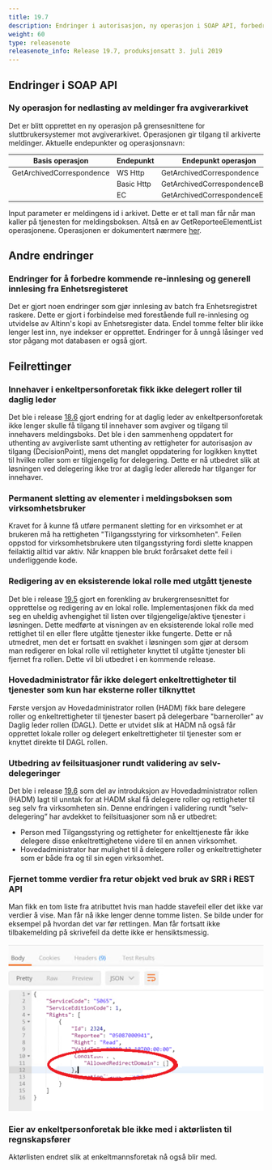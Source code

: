 ```yaml
---
title: 19.7
description: Endringer i autorisasjon, ny operasjon i SOAP API, forbedringer i innlesing av data fra Enhetsregisteret, feilrettinger.
weight: 60
type: releasenote
releasenote_info: Release 19.7, produksjonsatt 3. juli 2019
---
```


## Endringer i SOAP API

### Ny operasjon for nedlasting av meldinger fra avgiverarkivet

Det er blitt opprettet en ny operasjon på grensesnittene for sluttbrukersystemer mot avgiverarkivet. Operasjonen gir tilgang til arkiverte meldinger.
Aktuelle endepunkter og operasjonsnavn:

| Basis operasjon           | Endepunkt  | Endepunkt operasjon            | Endepunkt URL                                                          |
| ------------------------- | ---------- | ------------------------------ | ---------------------------------------------------------------------- |
| GetArchivedCorrespondence | WS Http    | GetArchivedCorrespondence      | https://www.altinn.no/ArchiveExternal/ReporteeArchiveExternal.svc      |
|                           | Basic Http | GetArchivedCorrespondenceBasic | https://www.altinn.no/ArchiveExternal/ReporteeArchiveExternalBasic.svc |
|                           | EC         | GetArchivedCorrespondenceEC    | https://www.altinn.no/ArchiveExternal/ReporteeArchiveExternalEC.svc    |

Input parameter er meldingens id i arkivet. Dette er et tall man får når man kaller på tjenesten for meldingsboksen.
Altså en av GetReporteeElementList operasjonene. Operasjonen er dokumentert nærmere [her](/docs/api/soap/grensesnitt).

## Andre endringer

### Endringer for å forbedre kommende re-innlesing og generell innlesing fra Enhetsregisteret

Det er gjort noen endringer som gjør innlesing av batch fra Enhetsregistret raskere.
Dette er gjort i forbindelse med forestående full re-innlesing og utvidelse av Altinn's kopi av Enhetsregister data.
Endel tomme felter blir ikke lenger lest inn, nye indekser er opprettet. Endringer for å unngå låsinger ved stor pågang mot databasen er også gjort.

## Feilrettinger

### Innehaver i enkeltpersonforetak fikk ikke delegert roller til daglig leder

Det ble i release [18.6](../../2018/18-6) gjort endring for at daglig leder av enkeltpersonforetak ikke lenger
skulle få tilgang til innehaver som avgiver og tilgang til innehavers meldingsboks.
Det ble i den sammenheng oppdatert for uthenting av avgiverliste samt uthenting av rettigheter for autorisasjon av tilgang (DecisionPoint),
mens det manglet oppdatering for logikken knyttet til hvilke roller som er tilgjengelig for delegering.
Dette er nå utbedret slik at løsningen ved delegering ikke tror at daglig leder allerede har tilganger for innehaver.

### Permanent sletting av elementer i meldingsboksen som virksomhetsbruker

Kravet for å kunne få utføre permanent sletting for en virksomhet er at brukeren må ha rettigheten "Tilgangsstyring for virksomheten".
Feilen oppstod for virksomhetsbrukere uten tilgangsstyring fordi slette knappen feilaktig alltid var aktiv.
Når knappen ble brukt forårsaket dette feil i underliggende kode.

### Redigering av en eksisterende lokal rolle med utgått tjeneste

Det ble i release [19.5](../19-5) gjort en forenkling av brukergrensesnittet for opprettelse og redigering av en lokal rolle.
Implementasjonen fikk da med seg en uheldig avhengighet til listen over tilgjengelige/aktive tjenester i løsningen.
Dette medførte at visningen av en eksisterende lokal rolle med rettighet til en eller flere utgåtte tjenester ikke fungerte.
Dette er nå utmedret, men det er fortsatt en svakhet i løsningen som gjør at dersom man redigerer
en lokal rolle vil rettigheter knyttet til utgåtte tjenester bli fjernet fra rollen.
Dette vil bli utbedret i en kommende release.

### Hovedadministrator får ikke delegert enkeltrettigheter til tjenester som kun har eksterne roller tilknyttet

Første versjon av Hovedadministrator rollen (HADM) fikk bare delegere roller og enkeltrettigheter til tjenester basert på delegerbare "barneroller" av Daglig leder rollen (DAGL).
Dette er utvidet slik at HADM nå også får opprettet lokale roller og delegert enkeltrettigheter til tjenester som er knyttet direkte til DAGL rollen.

### Utbedring av feilsituasjoner rundt validering av selv-delegeringer

Det ble i release [19.6](../19-6) som del av introduksjon av Hovedadministrator rollen (HADM) lagt til unntak for at HADM skal få delegere roller og rettigheter til seg selv fra virksomheten sin.
Denne endringen i validering rundt “selv-delegering” har avdekket to feilsituasjoner som nå er utbedret:

- Person med Tilgangsstyring og rettigheter for enkelttjeneste får ikke delegere disse enkeltrettighetene videre til en annen virksomhet.
- Hovedadministrator har mulighet til å delegere roller og enkeltrettigheter som er både fra og til sin egen virksomhet.

### Fjernet tomme verdier fra retur objekt ved bruk av SRR i REST API

Man fikk en tom liste fra atributtet hvis man hadde stavefeil eller det ikke var verdier å vise. Man får nå ikke lenger denne tomme listen.
Se bilde under for eksempel på hvordan det var før rettingen. Man får fortsatt ikke tilbakemelding på skrivefeil da dette ikke er hensiktsmessig.

![Eksempel på JSON-struktur som tidligere ble returnert](condition.png "Eksempel på tom liste")

### Eier av enkeltpersonforetak ble ikke med i aktørlisten til regnskapsfører

Aktørlisten endret slik at enkeltmannsforetak nå også blir med.
